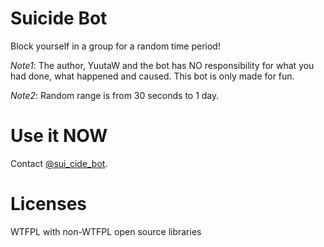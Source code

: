 # Suicide Bot



Block yourself in a group for a random time period! 

*Note1*: The author, YuutaW and the bot has NO responsibility for what you had done, what happened and caused. This bot is only made for fun.

*Note2*: Random range is from 30 seconds to 1 day.

# Use it NOW

Contact [@sui_cide_bot](https://t.me/sui_cide_bot).

# Licenses

WTFPL with non-WTFPL open source libraries